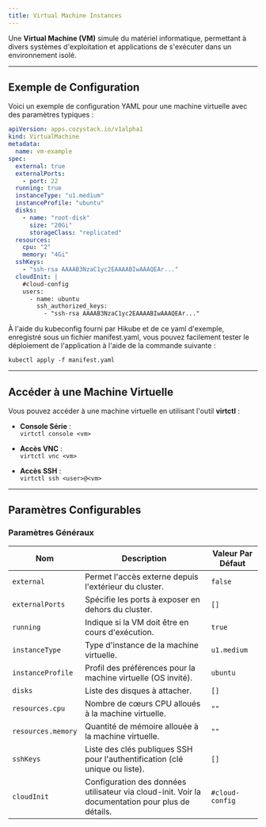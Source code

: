 ```yaml
---
title: Virtual Machine Instances
---
```


Une **Virtual Machine (VM)** simule du matériel informatique, permettant à divers systèmes d'exploitation et applications de s'exécuter dans un environnement isolé.

---

## Exemple de Configuration

Voici un exemple de configuration YAML pour une machine virtuelle avec des paramètres typiques :

```yaml
apiVersion: apps.cozystack.io/v1alpha1
kind: VirtualMachine
metadata:
  name: vm-example
spec:
  external: true
  externalPorts:
    - port: 22
  running: true
  instanceType: "u1.medium"
  instanceProfile: "ubuntu"
  disks:
    - name: "root-disk"
      size: "20Gi"
      storageClass: "replicated"
  resources:
    cpu: "2"
    memory: "4Gi"
  sshKeys:
    - "ssh-rsa AAAAB3NzaC1yc2EAAAABIwAAAQEAr..."
  cloudInit: |
    #cloud-config
    users:
      - name: ubuntu
        ssh_authorized_keys:
          - "ssh-rsa AAAAB3NzaC1yc2EAAAABIwAAAQEAr..."
```

À l'aide du kubeconfig fourni par Hikube et de ce yaml d'exemple, enregistré sous un fichier manifest.yaml, vous pouvez facilement tester le déploiement de l'application à l'aide de la commande suivante :

`kubectl apply -f manifest.yaml`

---

## Accéder à une Machine Virtuelle

Vous pouvez accéder à une machine virtuelle en utilisant l'outil **virtctl** :

- **Console Série** :  
  `virtctl console <vm>`

- **Accès VNC** :  
  `virtctl vnc <vm>`

- **Accès SSH** :  
  `virtctl ssh <user>@<vm>`

---

## Paramètres Configurables

### **Paramètres Généraux**

| **Nom**              | **Description**                                                                   | **Valeur Par Défaut** |
|-----------------------|-----------------------------------------------------------------------------------|------------------------|
| `external`           | Permet l'accès externe depuis l'extérieur du cluster.                            | `false`               |
| `externalPorts`      | Spécifie les ports à exposer en dehors du cluster.                                | `[]`                  |
| `running`            | Indique si la VM doit être en cours d'exécution.                                 | `true`                |
| `instanceType`       | Type d'instance de la machine virtuelle.                                          | `u1.medium`           |
| `instanceProfile`    | Profil des préférences pour la machine virtuelle (OS invité).                    | `ubuntu`              |
| `disks`              | Liste des disques à attacher.                                                    | `[]`                  |
| `resources.cpu`      | Nombre de cœurs CPU alloués à la machine virtuelle.                               | `""`                  |
| `resources.memory`   | Quantité de mémoire allouée à la machine virtuelle.                               | `""`                  |
| `sshKeys`            | Liste des clés publiques SSH pour l'authentification (clé unique ou liste).       | `[]`                  |
| `cloudInit`          | Configuration des données utilisateur via cloud-init. Voir la documentation pour plus de détails. | `#cloud-config`       |
